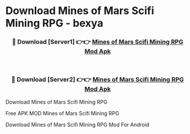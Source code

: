 # Download Mines of Mars Scifi Mining RPG - bexya



<div align="center">
<h3>🔴 Download [Server1] 👉👉 <a href="https://momento.my/?title=Mines_of_Mars_Scifi_Mining_RPG">Mines of Mars Scifi Mining RPG Mod Apk</a></h3><br>

<h3>🔴 Download [Server2] 👉👉 <a href="https://momento.my/?title=Mines_of_Mars_Scifi_Mining_RPG">Mines of Mars Scifi Mining RPG Mod Apk</a></h3>
</div>



Download Mines of Mars Scifi Mining RPG 

Free APK MOD Mines of Mars Scifi Mining RPG 

Download Mines of Mars Scifi Mining RPG Mod For Android
